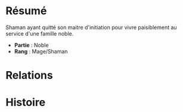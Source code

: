 # Résumé
Shaman ayant quitté son maitre d'initiation pour vivre paisiblement au service d'une famille noble.

- **Partie** : Noble
- **Rang** : Mage/Shaman

# Relations

# Histoire

